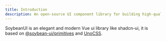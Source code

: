 ```yaml
---
title: Introduction
description: An open-source UI component library for building high-quality, accessible design systems and web apps using Vue.
---
```


SoybeanUI is an elegant and modern Vue ui library like shadcn-ui, it is based on [@soybean-ui/primitives](/primitives) and [UnoCSS](https://unocss.dev/).

